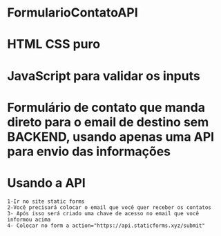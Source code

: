 # FormularioContatoAPI
# HTML CSS puro
# JavaScript para validar os inputs
# Formulário de contato que manda direto para o email de destino sem BACKEND, usando apenas uma API para envio das informações

# Usando a API
    1-Ir no site static forms
    2-Você precisará colocar o email que você quer receber os contatos
    3- Após isso será criado uma chave de acesso no email que você informou acima
    4- Colocar no form a action="https://api.staticforms.xyz/submit"


